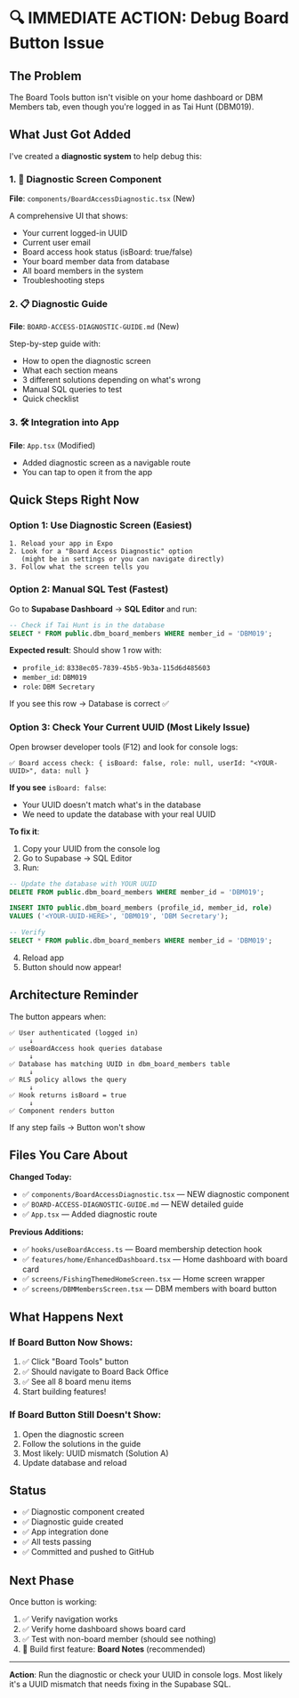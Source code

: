 # 🔍 IMMEDIATE ACTION: Debug Board Button Issue

## The Problem
The Board Tools button isn't visible on your home dashboard or DBM Members tab, even though you're logged in as Tai Hunt (DBM019).

## What Just Got Added
I've created a **diagnostic system** to help debug this:

### 1. 🎯 Diagnostic Screen Component
**File**: `components/BoardAccessDiagnostic.tsx` (New)

A comprehensive UI that shows:
- Your current logged-in UUID
- Current user email
- Board access hook status (isBoard: true/false)
- Your board member data from database
- All board members in the system
- Troubleshooting steps

### 2. 📋 Diagnostic Guide
**File**: `BOARD-ACCESS-DIAGNOSTIC-GUIDE.md` (New)

Step-by-step guide with:
- How to open the diagnostic screen
- What each section means
- 3 different solutions depending on what's wrong
- Manual SQL queries to test
- Quick checklist

### 3. 🛠️ Integration into App
**File**: `App.tsx` (Modified)
- Added diagnostic screen as a navigable route
- You can tap to open it from the app

## Quick Steps Right Now

### Option 1: Use Diagnostic Screen (Easiest)
```
1. Reload your app in Expo
2. Look for a "Board Access Diagnostic" option 
   (might be in settings or you can navigate directly)
3. Follow what the screen tells you
```

### Option 2: Manual SQL Test (Fastest)
Go to **Supabase Dashboard** → **SQL Editor** and run:

```sql
-- Check if Tai Hunt is in the database
SELECT * FROM public.dbm_board_members WHERE member_id = 'DBM019';
```

**Expected result**: Should show 1 row with:
- `profile_id`: `8338ec05-7839-45b5-9b3a-115d6d485603`
- `member_id`: `DBM019`
- `role`: `DBM Secretary`

If you see this row → Database is correct ✅

### Option 3: Check Your Current UUID (Most Likely Issue)
Open browser developer tools (F12) and look for console logs:

```
✅ Board access check: { isBoard: false, role: null, userId: "<YOUR-UUID>", data: null }
```

**If you see** `isBoard: false`:
- Your UUID doesn't match what's in the database
- We need to update the database with your real UUID

**To fix it**:

1. Copy your UUID from the console log
2. Go to Supabase → SQL Editor
3. Run:
```sql
-- Update the database with YOUR UUID
DELETE FROM public.dbm_board_members WHERE member_id = 'DBM019';

INSERT INTO public.dbm_board_members (profile_id, member_id, role)
VALUES ('<YOUR-UUID-HERE>', 'DBM019', 'DBM Secretary');

-- Verify
SELECT * FROM public.dbm_board_members WHERE member_id = 'DBM019';
```

4. Reload app
5. Button should now appear!

## Architecture Reminder

The button appears when:

```
✅ User authenticated (logged in)
     ↓
✅ useBoardAccess hook queries database
     ↓
✅ Database has matching UUID in dbm_board_members table
     ↓
✅ RLS policy allows the query
     ↓
✅ Hook returns isBoard = true
     ↓
✅ Component renders button
```

If any step fails → Button won't show

## Files You Care About

**Changed Today:**
- ✅ `components/BoardAccessDiagnostic.tsx` — NEW diagnostic component
- ✅ `BOARD-ACCESS-DIAGNOSTIC-GUIDE.md` — NEW detailed guide
- ✅ `App.tsx` — Added diagnostic route

**Previous Additions:**
- ✅ `hooks/useBoardAccess.ts` — Board membership detection hook
- ✅ `features/home/EnhancedDashboard.tsx` — Home dashboard with board card
- ✅ `screens/FishingThemedHomeScreen.tsx` — Home screen wrapper
- ✅ `screens/DBMMembersScreen.tsx` — DBM members with board button

## What Happens Next

### If Board Button Now Shows:
1. ✅ Click "Board Tools" button
2. ✅ Should navigate to Board Back Office
3. ✅ See all 8 board menu items
4. Start building features!

### If Board Button Still Doesn't Show:
1. Open the diagnostic screen
2. Follow the solutions in the guide
3. Most likely: UUID mismatch (Solution A)
4. Update database and reload

## Status

- ✅ Diagnostic component created
- ✅ Diagnostic guide created  
- ✅ App integration done
- ✅ All tests passing
- ✅ Committed and pushed to GitHub

## Next Phase

Once button is working:
1. ✅ Verify navigation works
2. ✅ Verify home dashboard shows board card
3. ✅ Test with non-board member (should see nothing)
4. 🔨 Build first feature: **Board Notes** (recommended)

---

**Action**: Run the diagnostic or check your UUID in console logs. Most likely it's a UUID mismatch that needs fixing in the Supabase SQL.
